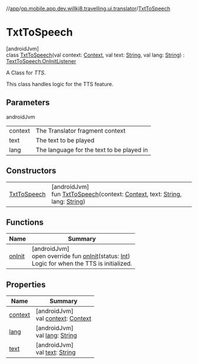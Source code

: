 //[app](../../../index.md)/[op.mobile.app.dev.willkj8.travelling.ui.translator](../index.md)/[TxtToSpeech](index.md)

# TxtToSpeech

[androidJvm]\
class [TxtToSpeech](index.md)(val context: [Context](https://developer.android.com/reference/kotlin/android/content/Context.html), val text: [String](https://kotlinlang.org/api/latest/jvm/stdlib/kotlin/-string/index.html), val lang: [String](https://kotlinlang.org/api/latest/jvm/stdlib/kotlin/-string/index.html)) : [TextToSpeech.OnInitListener](https://developer.android.com/reference/kotlin/android/speech/tts/TextToSpeech.OnInitListener.html)

A Class for *TTS*.

This class handles logic for the TTS feature.

## Parameters

androidJvm

| | |
|---|---|
| context | The Translator fragment context |
| text | The text to be played |
| lang | The language for the text to be played in |

## Constructors

| | |
|---|---|
| [TxtToSpeech](-txt-to-speech.md) | [androidJvm]<br>fun [TxtToSpeech](-txt-to-speech.md)(context: [Context](https://developer.android.com/reference/kotlin/android/content/Context.html), text: [String](https://kotlinlang.org/api/latest/jvm/stdlib/kotlin/-string/index.html), lang: [String](https://kotlinlang.org/api/latest/jvm/stdlib/kotlin/-string/index.html)) |

## Functions

| Name | Summary |
|---|---|
| [onInit](on-init.md) | [androidJvm]<br>open override fun [onInit](on-init.md)(status: [Int](https://kotlinlang.org/api/latest/jvm/stdlib/kotlin/-int/index.html))<br>Logic for when the TTS is initialized. |

## Properties

| Name | Summary |
|---|---|
| [context](context.md) | [androidJvm]<br>val [context](context.md): [Context](https://developer.android.com/reference/kotlin/android/content/Context.html) |
| [lang](lang.md) | [androidJvm]<br>val [lang](lang.md): [String](https://kotlinlang.org/api/latest/jvm/stdlib/kotlin/-string/index.html) |
| [text](text.md) | [androidJvm]<br>val [text](text.md): [String](https://kotlinlang.org/api/latest/jvm/stdlib/kotlin/-string/index.html) |
